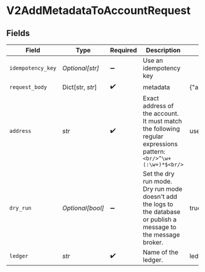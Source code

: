 # V2AddMetadataToAccountRequest


## Fields

| Field                                                                                                               | Type                                                                                                                | Required                                                                                                            | Description                                                                                                         | Example                                                                                                             |
| ------------------------------------------------------------------------------------------------------------------- | ------------------------------------------------------------------------------------------------------------------- | ------------------------------------------------------------------------------------------------------------------- | ------------------------------------------------------------------------------------------------------------------- | ------------------------------------------------------------------------------------------------------------------- |
| `idempotency_key`                                                                                                   | *Optional[str]*                                                                                                     | :heavy_minus_sign:                                                                                                  | Use an idempotency key                                                                                              |                                                                                                                     |
| `request_body`                                                                                                      | Dict[str, *str*]                                                                                                    | :heavy_check_mark:                                                                                                  | metadata                                                                                                            | {"admin":"true"}                                                                                                    |
| `address`                                                                                                           | *str*                                                                                                               | :heavy_check_mark:                                                                                                  | Exact address of the account. It must match the following regular expressions pattern:<br/>```<br/>^\w+(:\w+)*$<br/>```<br/> | users:001                                                                                                           |
| `dry_run`                                                                                                           | *Optional[bool]*                                                                                                    | :heavy_minus_sign:                                                                                                  | Set the dry run mode. Dry run mode doesn't add the logs to the database or publish a message to the message broker. | true                                                                                                                |
| `ledger`                                                                                                            | *str*                                                                                                               | :heavy_check_mark:                                                                                                  | Name of the ledger.                                                                                                 | ledger001                                                                                                           |